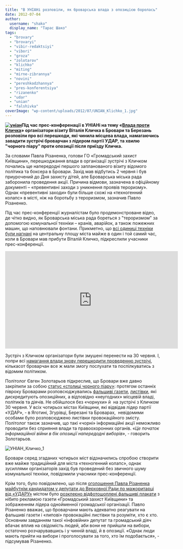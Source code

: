 ```yaml
---
title: "В УНІАНі розповіли, як броварська влада з опозицією боролась"
date: 2012-07-04
author: 
  username: "shako"
  display_name: "Тарас Шако"
tags: 
  - "brovary"
  - "brovaryi"
  - "vibir-redaktsiyi"
  - "vibori"
  - "groza"
  - "zolotarov"
  - "klichko"
  - "miting"
  - "mirne-zibrannya"
  - "novini"
  - "pereshkodzhannya"
  - "pres-konferentsiya"
  - "rizanenko"
  - "udar"
  - "unian"
  - "falshivka"
coverImage: "wp-content/uploads/2012/07/UNIAN_Klichko_1.jpg"
---
```


**[![](https://mpz.brovary.org/wp-content/uploads/2012/05/unian1.jpg "уніан")](https://mpz.brovary.org/wp-content/uploads/2012/05/unian1.jpg)Під час прес-конференації в УНІАНі на тему «[Влада проти Кличка](https://mpz.brovary.org/organizatori-vizitu-klichka-do-brovariv-rozkazhut-pro-pereshkodzhannya-z-boku-mistsevoyi-vladi/)» організатори візиту Віталія Кличка в Бровари та Березань розповіли про всі перешкоди, які чинила місцева влада, намагаючись завадити зустрічі броварчан з лідером партії УДАР, та хвилю "чорного піару" проти опозиції після приїзду Кличка.**

За словами Павла Різаненка, голови ГО «Громадський захист Київщини», перешкоджання влади в організації зустрічі з Кличком почались ще напередодні першого запланованого візиту відомого політика та боксера в Бровари. Захід мав відбутись 2 червня і був приурочений до Дня захисту дітей, але Броварська міська рада заборонила проведення акції. Причина відмови, зазначена в офіційному документі – «превентивні заходи з уникнення проявів тероризму». Однак «превентивні заходи» були більше схожі на «техногенний колапс» в місті, ніж на боротьбу з тероризмом, зазначив Павло Різаненко.

Під час прес-конференції журналістам було продемонстроване відео, де чітко видно, як Броварська міська рада бореться з "тероризмом" за допомогою комунальної техніки – кранів, аварійок, а також пожежних машин, що наповнювали фонтани. Прикметно, що [всі одиниці техніки були нагнані](https://www.youtube.com/watch?v=QlvWZm_vOIk&feature=plcp) на центральну площу міста майже в один і той самий час, коли в Бровари мав прибути Віталій Кличко, підкреслили учасники прес-конференції.

<iframe src="https://www.youtube.com/embed/NOUSiu2vqKg" frameborder="0" width="560" height="315"></iframe>

Зустріч з Кличком організатори були змушені перенести на 30 червня. І, попри всі [намагання влади знову перешкодити проведенню зустрічі](https://mpz.brovary.org/naperedodni-vizitu-klichka-brovarska-vlada-znovu-zablokuvala-maydan-svobodi/), кількасот броварчан все ж мали змогу послухати та поспілкуватись з відомим політиком.

Політолог Євген Золотарьов підкреслив, що Бровари вже давно закріпили за собою [статус «столиці чорного піару»](https://mpz.brovary.org/v-den-chornobilya-brovari-ogolosili-zonoyu-brehni/): протягом останніх півроку Броварами розповсюджувались [фальшиві газети](https://mpz.brovary.org/prodovzhennya-falsifikatsiy-u-brovarah-viyshla-falshiva-gazeta-mayesh-pravo-znati/), [листівки](https://mpz.brovary.org/u-zoni-brehni-chergova-falshivka-psevdoplakati-rizanenka/), які дискредитують опозиційних, а відповідно «неугодних» місцевій владі, політиків та діячів. Не обійшлося без «чорнухи» й  на зустрічі з Кличком 30 червня. У всіх чотирьох містах Київщини, які відвідав лідер партії «УДАР», - в Яготині, Згурівці, Березані та Броварах,  невідомими особами було розповсюджено листівки провокаційного змісту. Політолог також зазначив, що такі «чорні» інформаційні акції неможливо проводити без сприяння влади та правоохоронних органів. «_Це початок інформаційної війни в бік опозиції напередодні виборів_», - говорить Золотарьов.

![](https://mpz.brovary.org/wp-content/uploads/2012/07/UNIAN_Klichko_1.jpg "УНІАН_Кличко_1")

Бровари серед згаданих чотирьох міст відзначились спробою створити вже майже традиційний для міста «техногенний колапс», однак зусиллями організаторів захід був проведений без звичного шуму комунальної техніки, повідомили учасники прес-конференції.

Крім того, було повідомлено, що після [оголошення Павла Різаненка майбутнім кандидатом у депутати до Верховної Ради по мажоритарці від «УДАРУ»](https://mpz.brovary.org/klichko-nazvav-im-ya-kandidata-vid-udaru-po-brovarskomu-viborchomu-okrugu-foto/) містом було [розклеєно відфотошоплені фальшиві плакати](https://mpz.brovary.org/u-zoni-brehni-chergova-falshivka-psevdoplakati-rizanenka/) з нібито рекламою газети «Громадський захист Київщини» та зображенням лідера однойменної громадської організації. Павло Різаненко вважає, що броварчани мають адекватно реагувати на фальшиві газети і «липові» провокаційні листівки та розуміти, хто є хто. Основним завданням такої «інфовійни» депутат та громадський діяч вбачає вплив на свідомість людей, аби вони не прийшли на вибори, остаточно розчарувавшись і у чинній владі, й в опозиції. «Однак люди мають прийти на вибори і проголосувати за того, хто їм подобається», - підсумував Різаненко.
